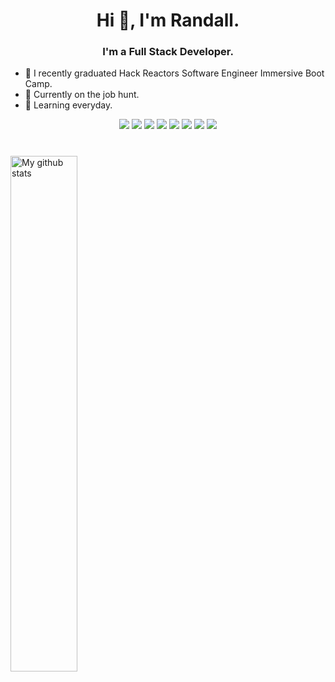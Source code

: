 <h1 align="center">Hi 👋, I'm Randall.</h1>
<h3 align="center">I'm a Full Stack Developer.</h3>


* :ramen:  I recently graduated Hack Reactors Software Engineer Immersive Boot Camp. 
* :leaves:  Currently on the job hunt.
* 🥊  Learning everyday.


<div align="center"> 
 <img src="https://img.shields.io/badge/javascript-%23323330.svg?style=for-the-badge&logo=javascript&logoColor=%23F7DF1E">
 <img src="https://img.shields.io/badge/node.js-6DA55F?style=for-the-badge&logo=node.js&logoColor=white">
 <img src="https://img.shields.io/badge/react-%2320232a.svg?style=for-the-badge&logo=react&logoColor=%2361DAFB">
 <img src="https://img.shields.io/badge/css3-%231572B6.svg?style=for-the-badge&logo=css3&logoColor=white">
 <img src="https://img.shields.io/badge/git-%23F05033.svg?style=for-the-badge&logo=git&logoColor=white">
 <img src="https://img.shields.io/badge/AWS-%23FF9900.svg?style=for-the-badge&logo=amazon-aws&logoColor=white">
 <img src="https://img.shields.io/badge/mysql-%2300f.svg?style=for-the-badge&logo=mysql&logoColor=white">
 <img src="https://img.shields.io/badge/postgres-%23316192.svg?style=for-the-badge&logo=postgresql&logoColor=white">
</div>

#

  <img width="46%"  align="center" src="https://github-readme-streak-stats.herokuapp.com?user=randallwstanford&theme=vue-dark&hide_border=true&date_format=M%20j%5B%2C%20Y%5D" alt="My github stats" />
<!-- <img width="46%"  align="right" src="https://github-readme-stats.vercel.app/api?username=randallwstanford&show_icons=true&include_all_commits=true&theme=cobalt&hide_border=true" alt="My github stats" /> -->
 
